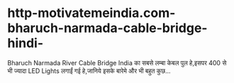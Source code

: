 # http-motivatemeindia.com-bharuch-narmada-cable-bridge-hindi-
Bharuch Narmada River Cable Bridge India का सबसे लम्बा केबल पुल हे,इसपर 400 से भी ज्यादा LED Lights लगाईं गई हे,जानिये इसके बारेमे और भी बहुत कुछ...

